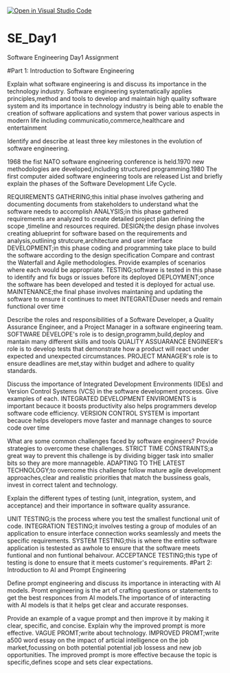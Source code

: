 [![Open in Visual Studio Code](https://classroom.github.com/assets/open-in-vscode-2e0aaae1b6195c2367325f4f02e2d04e9abb55f0b24a779b69b11b9e10269abc.svg)](https://classroom.github.com/online_ide?assignment_repo_id=15568499&assignment_repo_type=AssignmentRepo)
# SE_Day1
Software Engineering Day1 Assignment

#Part 1: Introduction to Software Engineering

Explain what software engineering is and discuss its importance in the technology industry.
Software engineering systematically applies principles,method and tools to develop and maintain high quality software system and its importance in technology industry is being able to enable  the creation of software applications and system  that power various aspects in modern life including communicatio,commerce,healthcare and entertainment

Identify and describe at least three key milestones in the evolution of software engineering.

1968 the fist NATO software engineering conference is held.1970 new methodologies are developed,including structured programming.1980 The first computer aided software engineering tools are released
List and briefly explain the phases of the Software Development Life Cycle.

REQUIREMENTS GATHERING;this initial phase  involves gathering and documenting documents from stakeholders to understand what the software needs to accomplish
ANALYSIS;in this phase gathered requirements are analyzed to create detailed  project plan defining the scope ,timeline and resources required.
DESIGN;the design phase  involves creating ablueprint for software based on the requirements and analysis,outlining strutcure,architecture and user interface
DEVELOPMENT;in this phase coding and programming take place to build the software according to the design specification
Compare and contrast the Waterfall and Agile methodologies. Provide examples of scenarios where each would be appropriate.
TESTING;software is tested in this phase to identify and fix bugs or issues before its deployed
DEPLOYMENT;once the software has been developed and tested it is deployed for actual use.
MAINTENANCE;the final phase involves maintaning and updating the software to ensure it continues to meet INTEGRATEDuser needs and remain functional over time

Describe the roles and responsibilities of a Software Developer, a Quality Assurance Engineer, and a Project Manager in a software engineering team.
SOFTWARE DEVELOPE's role is to design,programm,build,deploy and mantain many different skills and tools
QUALITY ASSUARANCE ENGINEER's role is to develop tests that demonstrate how a product will react under expected and unexpected circumstances.
PROJECT MANAGER's role is to ensure deadlines are met,stay within budget and adhere to quality standards.

Discuss the importance of Integrated Development Environments (IDEs) and Version Control Systems (VCS) in the software development process. Give examples of each.
INTEGRATED DEVELOPMENT ENVIROMENTS is important becauce it boosts productivity also helps programmers develop software code efficiency.
VERSION CONTROL SYSTEM is important becauce helps developers move faster and mannage changes to source code over time

What are some common challenges faced by software engineers? Provide strategies to overcome these challenges.
STRICT TIME CONSTRAINTS;a great way to prevent this challenge is by dividing bigger task into smaller bits so they are more mannageble.
ADAPTING TO THE LATEST TECHNOLOGY;to overcome this challenge  follow mature agile development approaches,clear and realistic priorities that match the bussiness goals, invest in correct talent and technology.

Explain the different types of testing (unit, integration, system, and acceptance) and their importance in software quality assurance.

UNIT TESTING;is the process where you test the smallest functional unit of code.
INTEGRATION TESTING;it involves testing a group of modules of an application to ensure  interface connection works seamlessly and meets the specific requirements.
SYSTEM TESTING;this is where the entire software application is testested as awhole to ensure that the software meets funtional and non funtional behaivour.
ACCEPTANCE TESTING;this type of testing is done to ensure that it meets customer's requirements.
#Part 2: Introduction to AI and Prompt Engineering


Define prompt engineering and discuss its importance in interacting with AI models.
Promt engineering is the art of crafting questions or statements to get the best responces from AI models.The importance of of interacting with AI models is that it helps get clear and accurate responses.

Provide an example of a vague prompt and then improve it by making it clear, specific, and concise. Explain why the improved prompt is more effective.
VAGUE PROMT;write about technology.
IMPROVED PROMT;write a500 word essay on the impact of articial intelligence on the job market,focussing on  both potential potential job lossess and new job opportunities.
The improved prompt is more effective because the topic is specific,defines scope and sets clear expectations.
